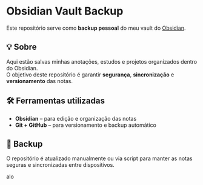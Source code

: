 # Obsidian Vault Backup

Este repositório serve como **backup pessoal** do meu vault do [Obsidian](https://obsidian.md/).

## 💡 Sobre

Aqui estão salvas minhas anotações, estudos e projetos organizados dentro do Obsidian.  
O objetivo deste repositório é garantir **segurança**, **sincronização** e **versionamento** das notas.

## 🛠️ Ferramentas utilizadas

- **Obsidian** – para edição e organização das notas  
- **Git + GitHub** – para versionamento e backup automático  

##  Backup

O repositório é atualizado manualmente ou via script para manter as notas seguras e sincronizadas entre dispositivos.

alo
